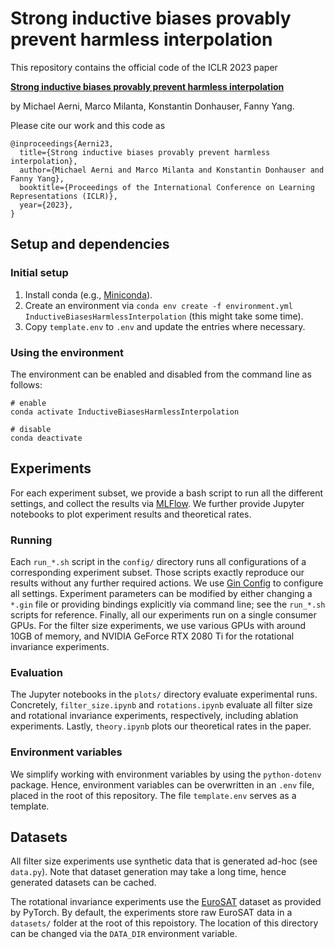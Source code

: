 Strong inductive biases provably prevent harmless interpolation
================================================================
This repository contains the official code of the ICLR 2023 paper

**[Strong inductive biases provably prevent harmless interpolation](https://openreview.net/forum?id=7i6OZa7oij)**

by Michael Aerni, Marco Milanta, Konstantin Donhauser, Fanny Yang.

Please cite our work and this code as

    @inproceedings{Aerni23,
      title={Strong inductive biases provably prevent harmless interpolation},
      author={Michael Aerni and Marco Milanta and Konstantin Donhauser and Fanny Yang},
      booktitle={Proceedings of the International Conference on Learning Representations (ICLR)},
      year={2023},
    }

Setup and dependencies
----------------------

### Initial setup
1. Install conda (e.g., [Miniconda](https://docs.conda.io/en/latest/miniconda.html)).
2. Create an environment via `conda env create -f environment.yml InductiveBiasesHarmlessInterpolation` (this might take some time).
3. Copy `template.env` to `.env` and update the entries where necessary.


### Using the environment
The environment can be enabled and disabled
from the command line as follows:

    # enable
    conda activate InductiveBiasesHarmlessInterpolation

    # disable
    conda deactivate


Experiments
-----------
For each experiment subset, we provide a bash script to run all the different settings,
and collect the results via [MLFlow](https://mlflow.org/).
We further provide Jupyter notebooks to plot experiment results and theoretical rates.


### Running
Each `run_*.sh` script in the `config/` directory
runs all configurations of a corresponding experiment subset.
Those scripts exactly reproduce our results without any further required actions.
We use [Gin Config](https://github.com/google/gin-config) to configure all settings.
Experiment parameters can be modified by either changing a `*.gin` file
or providing bindings explicitly via command line;
see the `run_*.sh` scripts for reference.
Finally, all our experiments run on a single consumer GPUs.
For the filter size experiments,
we use various GPUs with around 10GB of memory,
and NVIDIA GeForce RTX 2080 Ti for the rotational invariance experiments.


### Evaluation
The Jupyter notebooks in the `plots/` directory evaluate experimental runs.
Concretely, `filter_size.ipynb` and `rotations.ipynb` evaluate all
filter size and rotational invariance experiments, respectively,
including ablation experiments.
Lastly, `theory.ipynb` plots our theoretical rates in the paper.


### Environment variables
We simplify working with environment variables by using the `python-dotenv` package.
Hence, environment variables can be overwritten in an `.env` file,
placed in the root of this repository.
The file `template.env` serves as a template.


Datasets
--------
All filter size experiments use synthetic data that is generated ad-hoc (see `data.py`).
Note that dataset generation may take a long time, hence generated datasets can be cached.

The rotational invariance experiments use the [EuroSAT](https://github.com/phelber/EuroSAT)
dataset as provided by PyTorch.
By default, the experiments store raw EuroSAT data in a `datasets/` folder at the root
of this repoistory.
The location of this directory can be changed via the `DATA_DIR` environment variable.
